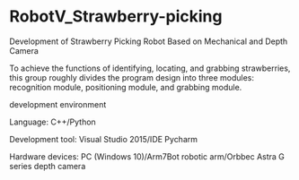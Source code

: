 # RobotV_Strawberry-picking
Development of Strawberry Picking Robot Based on Mechanical and Depth Camera

To achieve the functions of identifying, locating, and grabbing strawberries, this group roughly divides the program design into three modules: recognition module, positioning module, and grabbing module.

development environment 

Language: C++/Python

Development tool: Visual Studio 2015/IDE Pycharm

Hardware devices: PC (Windows 10)/Arm7Bot robotic arm/Orbbec Astra G series depth camera
